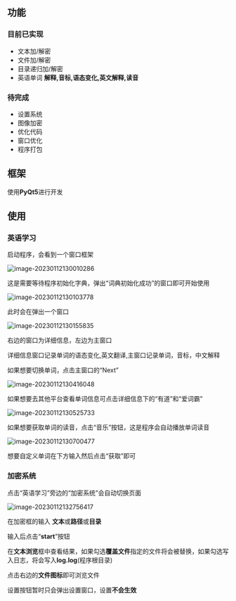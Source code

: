 ## 功能

### 目前已实现

- 文本加/解密
- 文件加/解密
- 目录递归加/解密
- 英语单词 **解释,音标,语态变化,英文解释,读音** 

### 待完成

- 设置系统
- 图像加密
- 优化代码
- 窗口优化
- 程序打包

## 框架

使用**PyQt5**进行开发

## 使用

### 英语学习

启动程序，会看到一个窗口框架

![image-20230112130010286](C:\Users\59957\AppData\Roaming\Typora\typora-user-images\image-20230112130010286.png)

这是需要等待程序初始化字典，弹出“词典初始化成功”的窗口即可开始使用

![image-20230112130103778](C:\Users\59957\AppData\Roaming\Typora\typora-user-images\image-20230112130103778.png)

此时会在弹出一个窗口

![image-20230112130155835](C:\Users\59957\AppData\Roaming\Typora\typora-user-images\image-20230112130155835.png)

右边的窗口为详细信息，左边为主窗口

详细信息窗口记录单词的语态变化,英文翻译,主窗口记录单词，音标，中文解释

如果想要切换单词，点击主窗口的“Next”

![image-20230112130416048](C:\Users\59957\AppData\Roaming\Typora\typora-user-images\image-20230112130416048.png)

如果想要去其他平台查看单词信息可点击详细信息下的“有道”和“爱词霸”

![image-20230112130525733](C:\Users\59957\AppData\Roaming\Typora\typora-user-images\image-20230112130525733.png)

如果想要获取单词的读音，点击“音乐”按钮，这是程序会自动播放单词读音

![image-20230112130700477](C:\Users\59957\AppData\Roaming\Typora\typora-user-images\image-20230112130700477.png)

想要自定义单词在下方输入然后点击“获取”即可

### 加密系统

点击“英语学习”旁边的“加密系统”会自动切换页面

![image-20230112132756417](C:\Users\59957\AppData\Roaming\Typora\typora-user-images\image-20230112132756417.png)

在加密框的输入 **文本**或**路径**或**目录**

输入后点击“**start**”按钮

在**文本浏览**框中查看结果，如果勾选**覆盖文件**指定的文件将会被替换，如果勾选写入日志，将会写入**log.log**(程序根目录)

点击右边的**文件图标**即可浏览文件

设置按钮暂时只会弹出设置窗口，设置**不会生效**

